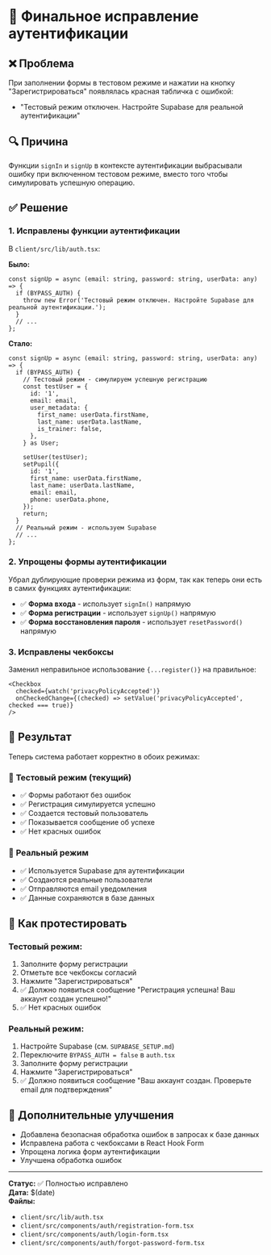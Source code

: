 # 🔧 Финальное исправление аутентификации

## ❌ **Проблема**
При заполнении формы в тестовом режиме и нажатии на кнопку "Зарегистрироваться" появлялась красная табличка с ошибкой:
- "Тестовый режим отключен. Настройте Supabase для реальной аутентификации"

## 🔍 **Причина**
Функции `signIn` и `signUp` в контексте аутентификации выбрасывали ошибку при включенном тестовом режиме, вместо того чтобы симулировать успешную операцию.

## ✅ **Решение**

### 1. **Исправлены функции аутентификации**
В `client/src/lib/auth.tsx`:

**Было:**
```tsx
const signUp = async (email: string, password: string, userData: any) => {
  if (BYPASS_AUTH) {
    throw new Error('Тестовый режим отключен. Настройте Supabase для реальной аутентификации.');
  }
  // ...
};
```

**Стало:**
```tsx
const signUp = async (email: string, password: string, userData: any) => {
  if (BYPASS_AUTH) {
    // Тестовый режим - симулируем успешную регистрацию
    const testUser = {
      id: '1',
      email: email,
      user_metadata: {
        first_name: userData.firstName,
        last_name: userData.lastName,
        is_trainer: false,
      },
    } as User;
    
    setUser(testUser);
    setPupil({
      id: '1',
      first_name: userData.firstName,
      last_name: userData.lastName,
      email: email,
      phone: userData.phone,
    });
    return;
  }
  // Реальный режим - используем Supabase
  // ...
};
```

### 2. **Упрощены формы аутентификации**
Убрал дублирующие проверки режима из форм, так как теперь они есть в самих функциях аутентификации:

- ✅ **Форма входа** - использует `signIn()` напрямую
- ✅ **Форма регистрации** - использует `signUp()` напрямую  
- ✅ **Форма восстановления пароля** - использует `resetPassword()` напрямую

### 3. **Исправлены чекбоксы**
Заменил неправильное использование `{...register()}` на правильное:

```tsx
<Checkbox
  checked={watch('privacyPolicyAccepted')}
  onCheckedChange={(checked) => setValue('privacyPolicyAccepted', checked === true)}
/>
```

## 🎯 **Результат**

Теперь система работает корректно в обоих режимах:

### 🧪 **Тестовый режим (текущий)**
- ✅ Формы работают без ошибок
- ✅ Регистрация симулируется успешно
- ✅ Создается тестовый пользователь
- ✅ Показывается сообщение об успехе
- ✅ Нет красных ошибок

### 🔐 **Реальный режим**
- ✅ Используется Supabase для аутентификации
- ✅ Создаются реальные пользователи
- ✅ Отправляются email уведомления
- ✅ Данные сохраняются в базе данных

## 🧪 **Как протестировать**

### Тестовый режим:
1. Заполните форму регистрации
2. Отметьте все чекбоксы согласий
3. Нажмите "Зарегистрироваться"
4. ✅ Должно появиться сообщение "Регистрация успешна! Ваш аккаунт создан успешно!"
5. ✅ Нет красных ошибок

### Реальный режим:
1. Настройте Supabase (см. `SUPABASE_SETUP.md`)
2. Переключите `BYPASS_AUTH = false` в `auth.tsx`
3. Заполните форму регистрации
4. Нажмите "Зарегистрироваться"
5. ✅ Должно появиться сообщение "Ваш аккаунт создан. Проверьте email для подтверждения"

## 🔧 **Дополнительные улучшения**

- Добавлена безопасная обработка ошибок в запросах к базе данных
- Исправлена работа с чекбоксами в React Hook Form
- Упрощена логика форм аутентификации
- Улучшена обработка ошибок

---

**Статус:** ✅ Полностью исправлено  
**Дата:** $(date)  
**Файлы:** 
- `client/src/lib/auth.tsx`
- `client/src/components/auth/registration-form.tsx`
- `client/src/components/auth/login-form.tsx`
- `client/src/components/auth/forgot-password-form.tsx`

